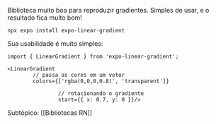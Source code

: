 Biblioteca muito boa para reproduzir gradientes. Simples de usar, e o resultado fica muito bom!

```tsx
npx expo install expo-linear-gradient
```

Sua usabilidade é muito simples:

```tsx
import { LinearGradient } from 'expo-linear-gradient';

<LinearGradient
        // passa as cores em um vetor
        colors={['rgba(0,0,0,0.8)', 'transparent']}

				// rotacionando o gradiente
				start={{ x: 0.7, y: 0 }}/>
```


Subtópico: [[Bibliotecas RN]]